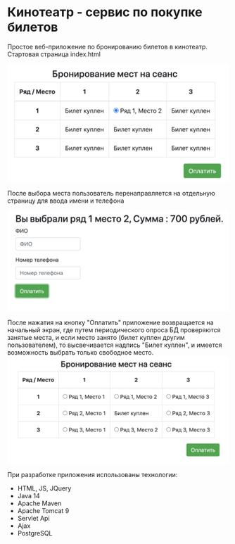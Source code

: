 # Кинотеатр - сервис по покупке билетов
Простое веб-приложение по бронированию билетов в кинотеатр. 
Стартовая страница index.html

![Стартовая страница](screenshots/buying.png "Страница index.html")

После выбора места пользователь перенаправляется на отдельную страницу для
 ввода имени и телефона
 
 ![страница оплаты](screenshots/buyer.png "Страница payment.html")
 
 После нажатия на кнопку "Оплатить" приложение возвращается на начальный экран,
 где путем периодического опроса БД проверяются занятые места, и если место занято 
 (билет куплен другим пользователем), то высвечивается надпись "Билет куплен", и 
 имеется возможность выбрать только свободное место.
 ![страница index](screenshots/result.png "Страница начальная")
 
 При разработке приложения использованы технологии:
 * HTML, JS, JQuery
 * Java 14
 * Apache Maven
 * Apache Tomcat 9
 * Servlet Api
 * Ajax
 * PostgreSQL
 

 
 

